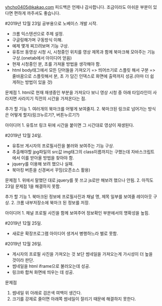 yhcho0405@kakao.com
피드백은 언제나 감사합니다.
조금이라도 아쉬운 부분이 있다면 편하게 까주셔도 좋습니다.

#2019년 12월 23일 공부용으로 노베이스 개발 시작.
  - 크롬 익스텐션으로 주제 설정.
  - 구글링해가며 구동방식 이해.
  - 예제 몇개 찌끄려보며 기능 구상.
  - 유튜브 동영상 시청 시, 시청중인 위치를 영상 제목과 함께 북마크해 모아주는 기능 구상.(onetab에서 아이디어 얻음)
  - 현재 시청중인 분, 초를 가져올 방법을 생각해야 함.
  - html body태그에서 모든 단어들을 가져오기 => 띄어쓰기로 스플릿 해서 구분 => 줄바꿈으로 스플릿해서 분, 초 가 담긴 인덱스로 화면에 출력까지 성공.(아마 더 쉽게하는 방법이 있을 것)

  문제점
    1. html로 현재 재생중인 부분을 가져오다 보니 영상 시청 중 아래 타임라인이 사라지면 사라지기 직전의 시간을 가져온다는 점.

  추가 할 기능
    1. 여러개의 북마크를 어떻게 보여줄지.
    2. 북마크된 링크로 넘어가는 방식은 어떻게 할지(링크누르기?, 버튼누르기?)

  아이디어
    1. 유튜브 링크 뒤에 시간을 붙이면 그 시간대로 영상이 재생된다.

#2019년 12월 24일.
  - 유튜브 게시자의 프로필사진을 불러와 보여주는 기능 구상.
  - 추출해야할 jpg파일의 src값 img태그의 class이름까지는 구했는데 자바스크립트에서 이를 받아올 방법을 찾아야 함.
  - jquery를 이용해 보려 했으나 실패.
  - 북마킹 버튼을 신경써서 꾸밈(오픈소스 활용)

  문제점
    1. 위에서 말했던 대로 jquery를 못 쓰고 js로만 해보려 했으나 안됨.
    2. 아직도 23일 문제점 1을 해결하지 못함.

  추가 할 기능
    1. 북마크된 정보에 프로필사진과 채널 명, 제목 일부를 보여줄 레이아웃 구상.
    2. 크롬 내부저장소에 북마크 된 정보를 저장.

  아이디어
    1. 채널 프로필 사진을 함께 보여주어 정보확인 부분에서의 명확성을 높힘.

#2019년 12월 25일.
  - 새로운 확장프로그램 아이디어 생겨서 병행하느라 별로 못함.

#2019년 12월 26일.
 - 게시자의 프로필 사진을 가져오는 것 보단 썸네일을 가져오는게 가시성이 더 높을 것이라 판단.
 - 썸네일을 html iframe으로 불러오는데 성공.
 - 링크롸 합쳐 화면에 띄우는 데 성공.

 문제점
  1. 썸네일 위 아래로 검은색 여백이 생간다.
  2. 크기를 강제로 줄이면 아래쪽 썸네일이 잘리기 때문에 해결하지 못한다.
